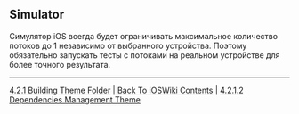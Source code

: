 ## Simulator

Симулятор iOS всегда будет ограничивать максимальное количество потоков до 1 независимо от выбранного устройства. Поэтому обязательно запускать тесты с потоками на реальном устройстве для более точного результата.


---

[4.2.1 Building Theme Folder](../4.2.1%20Building/) | [Back To iOSWiki Contents](https://github.com/eldaroid/iOSWiki) | [4.2.1.2 Dependencies Management Theme](./4.2.1.2%20DependenciesManagement.md)


